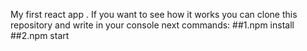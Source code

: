 My first react app . 
If you want to see how it works you can clone this repository and write in your console next commands:
##1.npm install
##2.npm start
